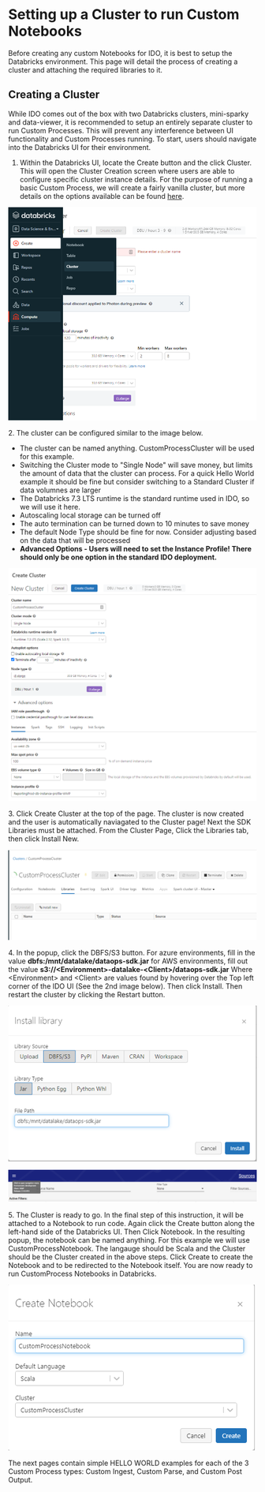 # Setting up a Cluster to run Custom Notebooks

Before creating any custom Notebooks for IDO, it is best to setup the Databricks environment. This page will detail the process of creating a cluster and attaching the required libraries to it.



## Creating a Cluster

While IDO comes out of the box with two Databricks clusters, mini-sparky and data-viewer, it is recommended to setup an entirely separate cluster to run Custom Processes. This will prevent any interference between UI functionality and Custom Processes running. To start, users should navigate into the Databricks UI for their environment.

1. Within the Databricks UI, locate the Create button and the click Cluster. This will open the Cluster Creation screen where users are able to configure specific cluster instance details. For the purpose of running a basic Custom Process, we will create a fairly vanilla cluster, but more details on the options available can be found [here](https://docs.databricks.com/clusters/create.html).

![Click the Create Cluster Button to begin](<../../.gitbook/assets/image (389) (1).png>)

2\. The cluster can be configured similar to the image below.&#x20;

* The cluster can be named anything. CustomProcessCluster will be used for this example.
* Switching the Cluster mode to "Single Node" will save money, but limits the amount of data that the cluster can process. For a quick Hello World example it should be fine but consider switching to a Standard Cluster if data volumnes are larger
* The Databricks 7.3 LTS runtime is the standard runtime used in IDO, so we will use it here.
* Autoscaling local storage can be turned off
* The auto termination can be turned down to 10 minutes to save money
* The default Node Type should be fine for now. Consider adjusting based on the data that will be processed
* **Advanced Options - Users will need to set the Instance Profile! There should only be one option in the standard IDO deployment.**&#x20;

![An example cluster configuration](<../../.gitbook/assets/image (393) (1) (1).png>)

3\. Click Create Cluster at the top of the page. The cluster is now created and the user is automatically naviagated to the Cluster page! Next the SDK Libraries must be attached. From the Cluster Page, Click the Libraries tab, then click Install New.

![The LIbraries tab with the Install New button](<../../.gitbook/assets/image (396) (1) (1).png>)

4\. In the popup, click the DBFS/S3 button. For azure environments, fill in the value **dbfs:/mnt/datalake/dataops-sdk.jar** for AWS environments, fill out the value **s3://\<Environment>-datalake-\<Client>/dataops-sdk.jar** Where \<Environment> and \<Client> are values found by hovering over the Top left corner of the IDO UI (See the 2nd image below). Then click Install. Then restart the cluster by clicking the Restart button.&#x20;

![An Azure example](<../../.gitbook/assets/image (391) (1) (1).png>)

![The hover over menu for accessing Environment and Client values](<../../.gitbook/assets/image (404) (1).png>)

5\. The Cluster is ready to go. In the final step of this instruction, it will be attached to a Notebook to run code. Again click the Create button along the left-hand side of the Databricks UI. Then Click Notebook. In the resulting popup, the notebook can be named anything. For this example we will use CustomProcessNotebook. The langauge should be Scala and the Cluster should be the Cluster created in the above steps. Click Create to create the Notebook and to be redirected to the Notebook itself. You are now ready to run CustomProcess Notebooks in Databricks.

![The Create Notebook Dialog](<../../.gitbook/assets/image (402) (1) (1).png>)



The next pages contain simple HELLO WORLD examples for each of the 3 Custom Process types: Custom Ingest, Custom Parse, and Custom Post Output.
